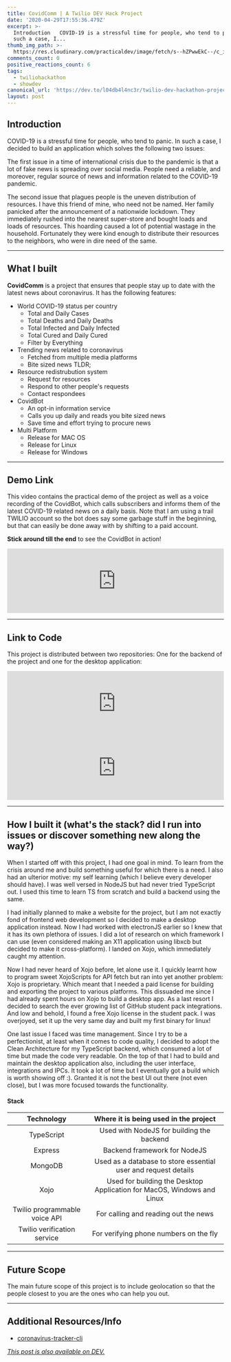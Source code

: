 ```yaml
---
title: CovidComm | A Twilio DEV Hack Project
date: '2020-04-29T17:55:36.479Z'
excerpt: >-
  Introduction   COVID-19 is a stressful time for people, who tend to panic. In
  such a case, I...
thumb_img_path: >-
  https://res.cloudinary.com/practicaldev/image/fetch/s--hZPwwEkC--/c_imagga_scale,f_auto,fl_progressive,h_420,q_auto,w_1000/https://dev-to-uploads.s3.amazonaws.com/i/xw0rkizoz8cbb8gur92w.png
comments_count: 0
positive_reactions_count: 6
tags:
  - twiliohackathon
  - showdev
canonical_url: 'https://dev.to/l04db4l4nc3r/twilio-dev-hackathon-project-2c9o'
layout: post
---
```

[Comment]: # (All of this is placeholder text. Use this format or any other format of your choosing to best describe your project.)

[Reminder]: # (Make sure you've submitted the Twilio CodeExchange agreement: https://ahoy.twilio.com/code-exchange-community)

[Important]: # (By making a submission, you agree to the competition's terms: https://www.twilio.com/legal/twilio-dev-hackathon-terms)

## Introduction

COVID-19 is a stressful time for people, who tend to panic. In such a case, I decided to build an application which solves the following two issues:

The first issue in a time of international crisis due to the pandemic is that a lot of fake news is spreading over social media. People need a reliable, and moreover, regular source of news and information related to the COVID-19 pandemic. 

The second issue that plagues people is the uneven distribution of resources. I have this friend of mine, who need not be named. Her family panicked after the announcement of a nationwide lockdown. They immediately rushed into the nearest super-store and bought loads and loads of resources. This hoarding caused a lot of potential wastage in the household. Fortunately they were kind enough to distribute their resources to the neighbors, who were in dire need of the same. 

---

## What I built

**CovidComm** is a project that ensures that people stay up to date with the latest news about coronavirus. It has the following features:

* World COVID-19 status per country
  * Total and Daily Cases
  * Total Deaths and Daily Deaths
  * Total Infected and Daily Infected
  * Total Cured and Daily Cured
  * Filter by Everything
* Trending news related to coronavirus
  * Fetched from multiple media platforms
  * Bite sized news TLDR;
* Resource redistrubution system
  * Request for resources
  * Respond to other people's requests
  * Contact respondees
* CovidBot
  * An opt-in information service
  * Calls you up daily and reads you bite sized news
  * Save time and effort trying to procure news
* Multi Platform
  * Release for MAC OS
  * Release for Linux
  * Release for Windows

---

## Demo Link

This video contains the practical demo of the project as well as a voice recording of the CovidBot, which calls subscribers and informs them of the latest COVID-19 related news on a daily basis. Note that I am using a trail TWILIO account so the bot does say some garbage stuff in the beginning, but that can easily be done away with by shifting to a paid account.

**Stick around till the end** to see the CovidBot in action!


<iframe class="liquidTag" src="https://dev.to/embed/youtube?args=QAZf4J9LSnY" style="border: 0; width: 100%;"></iframe>

 
---

## Link to Code

This project is distributed between two repositories: One for the backend of the project and one for the desktop application: 


<iframe class="liquidTag" src="https://dev.to/embed/github?args=https%3A%2F%2Fgithub.com%2FL04DB4L4NC3R%2Fcovidcomm" style="border: 0; width: 100%;"></iframe>



<iframe class="liquidTag" src="https://dev.to/embed/github?args=https%3A%2F%2Fgithub.com%2FL04DB4L4NC3R%2Fcovidcomm-ui" style="border: 0; width: 100%;"></iframe>


---

## How I built it (what's the stack? did I run into issues or discover something new along the way?)

When I started off with this project, I had one goal in mind. To learn from the crisis around me and build something useful for which there is a need. I also had an ulterior motive: my self learning (which I believe every developer should have). I was well versed in NodeJS but had never tried TypeScript out. I used this time to learn TS from scratch and build a backend using the same.

I had initially planned to make a website for the project, but I am not exactly fond of frontend web development so I decided to make a desktop application instead. Now I had worked with electronJS earlier so I knew that it has its own plethora of issues. I did a lot of research on which framework I can use (even considered making an X11 application using libxcb but decided to make it cross-platform). I landed on Xojo, which immediately caught my attention.

Now I had never heard of Xojo before, let alone use it. I quickly learnt how to program sweet XojoScripts for API fetch but ran into yet another problem: Xojo is proprietary. Which meant that I needed a paid license for building and exporting the project to various platforms. This dissuaded me since I had already spent hours on Xojo to build a desktop app. As a last resort I decided to search the ever growing list of GitHub student pack integrations. And low and behold, I found a free Xojo license in the student pack. I was overjoyed, set it up the very same day and built my first binary for linux!

One last issue I faced was time management. Since I try to be a perfectionist, at least when it comes to code quality, I decided to adopt the Clean Architecture for my TypeScript backend, which consumed a lot of time but made the code very readable. On the top of that I had to build and maintain the desktop application also, including the user interface, integrations and IPCs. It took a lot of time but I eventually got a build which is worth showing off :). Granted it is not the best UI out there (not even close), but I was more focused towards the functionality.

#### Stack

| Technology | Where it is being used in the project | 
|:----------:|:-------------------------------------:|
| TypeScript | Used with NodeJS for building the backend |
| Express | Backend framework for NodeJS |  
| MongoDB | Used as a database to store essential user and request details |
| Xojo | Used for building the Desktop Application for MacOS, Windows and Linux | 
| Twilio programmable voice API | For calling and reading out the news |
| Twilio verification service | For verifying phone numbers on the fly |


---

## Future Scope

The main future scope of this project is to include geolocation so that the people closest to you are the ones who can help you out. 

---

## Additional Resources/Info

* [coronavirus-tracker-cli](https://github.com/sagarkarira/coronavirus-tracker-cli)

*[This post is also available on DEV.](https://dev.to/l04db4l4nc3r/twilio-dev-hackathon-project-2c9o)*


<script>
const parent = document.getElementsByTagName('head')[0];
const script = document.createElement('script');
script.type = 'text/javascript';
script.src = 'https://cdnjs.cloudflare.com/ajax/libs/iframe-resizer/4.1.1/iframeResizer.min.js';
script.charset = 'utf-8';
script.onload = function() {
    window.iFrameResize({}, '.liquidTag');
};
parent.appendChild(script);
</script>    
